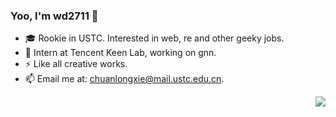 ### Yoo, I'm wd2711 👋

- 🎓 Rookie in USTC. Interested in web, re and other geeky jobs.
- 🤔 Intern at Tencent Keen Lab, working on gnn.
- ⚡ Like all creative works.
- 📫 Email me at: [chuanlongxie@mail.ustc.edu.cn](mailto:chuanlongxie@mail.ustc.edu.cn).

<img align="right" src="https://github-readme-stats.vercel.app/api?username=WD-2711&show_icons=true&theme=radical"> 
<!-- [![WD-2711's GitHub stats](https://github-readme-stats.vercel.app/api?username=WD-2711&show_icons=true&theme=radical)](https://github.com/anuraghazra/github-readme-stats) -->

<!--
**WD-2711/WD-2711** is a ✨ _special_ ✨ repository because its `README.md` (this file) appears on your GitHub profile.

Here are some ideas to get you started:

- 🔭 I’m currently working on ...
- 🌱 I’m currently learning ...
- 👯 I’m looking to collaborate on ...
- 🤔 I’m looking for help with ...
- 💬 Ask me about ...
- 📫 How to reach me: ...
- 😄 Pronouns: ...
- ⚡ Fun fact: ...
-->
